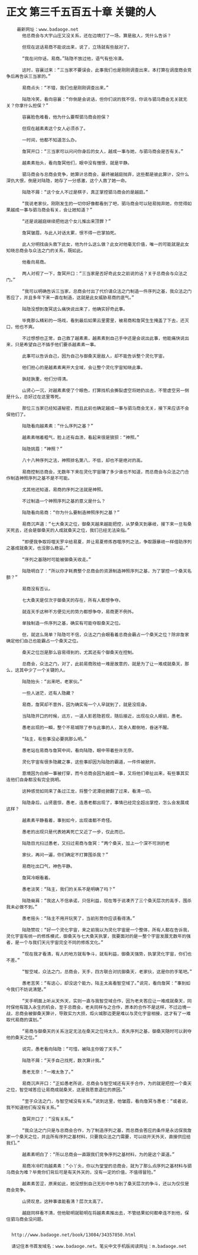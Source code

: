 # 正文 第三千五百五十章 关键的人
        最新网址：www.badaoge.net
          他总商会与大宇山庄又没关系，还在边境打了一场，算是敌人，凭什么告诉？
      
          但现在这话易商不能说出来，说了，立场就有些敌对了。
      
          “我在问你话，易商。”陆隐不放过他，语气有些冷漠。
      
          这时，容襄过来：“三当家不要误会，此事我们也是刚刚调查出来，本打算在调度商会竞争后再告诉三当家的。”
      
          易商点头：“不错，我们也是刚刚调查出来。”
      
          陆隐冷笑，看向容襄：“你倒是会说话，但你们说的我不信，你说与驷马商会无关就无关？你拿什么担保？”
      
          容襄脸色难看，他为什么要帮驷马商会担保？
      
          但现在越素素这个女人必须杀了。
      
          一时间，他都不知道怎么办。
      
          詹冥开口：“三当家可以问问你身后的女人，越成一事与她，与驷马商会是否有关。”
      
          越素素抬头，看向詹冥他们，眼中没有憎恨，就是平静。
      
          驷马商会与总商会竞争，她算计总商会，最终被越庭抛弃，这些都是彼此算计，没什么深仇大恨，倒是对陆隐，她存了一分感激，这个人救了她一命。
      
          陆隐不屑：“这个女人不过是棋子，真正掌控驷马商会的是越庭。”
      
          “我说老家伙，刚刚发生的一切你好像都看到了吧，驷马商会可以轻易抛弃她，你觉得如果越成一事与驷马商会有关，会让她知道？”
      
          “还是说越庭继续把他这个女儿推出来顶罪？”
      
          詹冥皱眉，与此人对话太累，恨不得一巴掌拍死。
      
          此人分明找由头救下此女，他为什么这么做？此女对他毫无价值，唯一的可能就是此女知晓总商会与众法之门的关系，既如此。
      
          他看向易商。
      
          两人对视了一下，詹冥开口：“三当家是否好奇此女之前说的话？关于总商会与众法之门。”
      
          “我可以明确告诉三当家，总商会付出了代价请众法之门制造一件序列之基，我众法之门答应了，并且多年下来一直在制造，这就是此女威胁易商的底气。”
      
          陆隐没想到詹冥这么痛快说出来了，他确实好奇此事。
      
          毕竟那么精彩的一场戏，看到最后如果云里雾里，被易商和詹冥生生掩盖了下去，还灭口，他也不爽。
      
          不过想想也正常，自己救了越素素，越素素到自己手中还是会说出此事，他能痛快说出来，只是希望自己不插手他们要杀越素素一事。
      
          此事可以告诉自己，因为自己与御桑天是敌人，却不能告诉整个灵化宇宙。
      
          他们担心的是越素素离开大全域，会让整个灵化宇宙知晓此事。
      
          孰轻孰重，他们分得清。
      
          山贤心一沉，对越素素使了个眼色，打算找机会撕裂虚空将她扔出去，不管虚空另一侧是什么，总好过在这里等死。
      
          那位三当家已经知道秘密，而且此前也确定越成一事与驷马商会无关，接下来应该不会保他们了。
      
          陆隐看向越素素：“什么序列之基？”
      
          越素素喘着粗气，脸上还有血渍，看起来很是狼狈：“神照。”
      
          陆隐挑眉：“神照？”
      
          八十八种序列之法，神照排名第八，不低，却也不是绝对的高。
      
          易商控制总商会，无数年下来在灵化宇宙赚了多少谁也不知道，而总商会与众法之门合作制造神照序列之基不是不可能。
      
          尤其他还知道，易商的序列之法就是神照。
      
          不过制造一个神照序列之基的意义是什么？
      
          陆隐看向易商：“你为什么要制造神照序列之基？”
      
          易商沉声道：“七大桑天之位，御桑天越来越能把控，从梦桑天到暴岐，接下来一旦有桑天死去，还会是御桑天的人成就桑天之位，我们已经无法染指。”
      
          “即便我争取将噬天罗伞给易夏，并让易夏修炼吞噬序列之法，争取跟暴岐一样借助序列之基成就桑天，也没那么稳妥。”
      
          “序列之基随时可能被御桑天收走。”
      
          陆隐明白了：“所以你才耗费整个总商会的资源制造神照序列之基，为了掌控一个桑天名额？”
      
          易商没有否认。
      
          七大桑天是仅次于御桑天的存在，所有人都想争夺。
      
          就连天手这种不方便见光的势力都想争夺，易商更不例外。
      
          单独制造一件序列之基，确实有可能夺取桑天之位。
      
          但，就这么简单？陆隐可不信，众法之门会眼看着总商会霸占一个桑天之位？除非詹家确定他们自己也能霸占一个桑天之位。
      
          桑天之位岂是那么容易得到的，尤其还有个御桑天在控制。
      
          总商会，众法之门，对了，此前易商败给一难是故意的，就是为了让一难成就桑天，那么，这其中少了一个关键的人。
      
          陆隐抬头：“出来吧，老家伙。”
      
          一些人迷茫，还有人隐藏？
      
          易商，詹冥却不意外，因为确实有一个人早就到了，就是没现身。
      
          当陆隐开口的时候，远方，一道人影若隐若现，随后接近，出现在众人眼前，愚老。
      
          愚老出现的一瞬，整个不易城除了参与此事的人，其余人都倒地，昏迷不醒。
      
          “陆主，有些事没必要挑那么明。”
      
          愚老站在易商与詹冥中间，看向陆隐，眼中带着些许无奈。
      
          灵化宇宙有很多隐藏之事，这些事却因为陆隐的霸道，一件件被掀开。
      
          意境因为白柳一事被打穿，而今总商会因为越成一事，又将他们牵扯出来，有些事其实连他们自身都没有完全挑明。
      
          这种感觉如同来了条过江龙，将整个泥潭给掀翻了过来，看清一切。
      
          陆隐身后，山贤震惊，愚老，连愚老都出现了，事情已经完全超出掌控，怎么会发展成这样？
      
          越素素平静看着，事到如今，出现谁都不奇怪。
      
          愚老的出现只是代表她离死亡又近了一步，仅此而已。
      
          陆隐目光扫过愚老，又扫过易商与詹冥：“两个桑天，加上一个深不可测的老
      
          家伙，再问一遍，你们确定不打算围杀我？”
      
          易商吐出口气，神色平静。
      
          詹冥冷眼看着。
      
          愚老淡笑：“陆主，我们的关系不是明确了吗？”
      
          陆隐耸肩：“我这人不信承诺，只信利益，现在等于说凑齐了三个桑天层次的高手，围杀我未必做不到。”
      
          愚老摇头：“陆主不用开玩笑了，当前形势你应该看得清。”
      
          陆隐赞叹：“好一个灵化宇宙，来之前我以为灵化宇宙是一个整体，所有人都在告诉我，灵化宇宙有统一的修炼模式，御桑天与七大桑天执掌，我要面对的是一整个宇宙发展无数年的强者，是一个与我们天元宇宙完全不同的修炼文化。”
      
          “现在我才看清，有人的地方就有争斗，就有利益，御桑天强势，执掌灵化宇宙，你们也不差。”
      
          “智空域，众法之门，总商会，天手，四方联合对抗御桑天，老家伙，这是你的手笔吧。”
      
          愚老苦笑：“有这心，却没这个能力，陆主太高看智空域了。”说完，看向詹冥：“事到如今我们不妨说清楚。”
      
          “天手明面上听从天外天，实则一直与我智空域合作，因为老夫答应让一难成就桑天，同时保他有踏入永生的机会，至于总商会，老夫同样与之合作，原本的合作不是这样，不过边境一战，总商会被御桑天算计，导致实力大损，炬火城那边更是难以与灵化宇宙相接，这才有了一难取代易商的谋划。”
      
          “易商与御桑天的关系注定无法在桑天之位待太久，丢失序列之基，御桑天随时可以剥夺他的桑天之位。”
      
          说完，愚老看向陆隐：“可惜，被陆主你毁了天手。”
      
          陆隐不屑：“天手自己找死，数次算计我。”
      
          愚老无奈：“一难太急了。”
      
          易商沉声开口：“正如愚老所说，总商会与智空域还有天手合作，为的就是把控一个桑天之位，智空域答应让易商成就桑天，这是我愿意退位的原因。”
      
          “至于众法之门，与智空域没有关系。”说到这里，他皱眉，看向詹冥与愚老：“或者说，我不知道他们有没有关系。”
      
          詹冥开口了：“没有关系。”
      
          “我众法之门只是与总商会合作，为了制造序列之基，而总商会答应的条件是永远保我詹家一个桑天之位，并且所有序列之基材料，只要我众法之门需要，可以绕开天外天，直接供应给我们。”
      
          越素素明白了：“所以总商会一直跟我们竞争序列之基材料，为的是这个渠道。”
      
          易商冷冷盯向越素素：“小丫头，你以为堂堂的总商会，就为了那么点序列之基材料与驷马商会为难？毕竟你们背后可是有天外天的，没有一定的价值，不值得冒险。”
      
          越素素苦涩，原来如此，她没想到自己无形中参与到了桑天层次的争斗，还以为仅仅是商会竞争。
      
          山贤叹息，这种事谁能看清？层次太高了。
      
          越庭同样看不清，但他聪明就聪明在将越素素推出去，不管结果如何都牵连不到他，保住驷马商会没问题。
      
      
      http://www.badaoge.net/book/13084/34357850.html
      
      请记住本书首发域名：www.badaoge.net。笔尖中文手机版阅读网址：m.badaoge.net